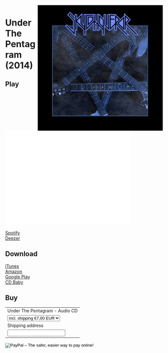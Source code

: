<img style="float: right;" src="img/cover.jpg" title="Under The Pentagram"/>

Under The Pentagram (2014)
===

<i class="fa fa-play-circle" title="Play"></i> Play
---

<iframe width="400" height="300" src="//www.youtube.com/embed/SpDyBGosBEM" frameborder="0"
        allowfullscreen></iframe>

<a href="https://play.spotify.com/album/7jjmiUY3hJk31lQ6Hvqdln" title="Spotify"><i
            class="fa fa-spotify"></i> Spotify</a>  
<a href="http://www.deezer.com/album/8449839">Deezer</a>


<i class="fa fa-download" title="Download"></i> Download
---

<a href="https://itunes.apple.com/en/album/under-the-pentagram/id891718846">ITunes</a>  
<a href="http://www.amazon.com/Under-Pentagram-Skyconqueror/dp/B00LH9XAQO">Amazon</a>  
    <a href="https://play.google.com/store/music/album/Skyconqueror_Under_the_Pentagram?id=B2lbaevoc2ieremlcydapcxcwsu"
    >Google Play</a>  
<a href="http://www.cdbaby.com/cd/skyconqueror">CD Baby</a>


<i class="fa fa-shopping-cart" title="Buy"></i> Buy
---

<form action="https://www.paypal.com/cgi-bin/webscr" method="post" target="_top">
<input type="hidden" name="cmd" value="_s-xclick">
<input type="hidden" name="hosted_button_id" value="Z62SA7QYQFRJQ">
<table>
<tr><td><input type="hidden" name="on0" value="Under The Pentagram - Audio CD">Under The Pentagram - Audio CD</td></tr><tr><td><select name="os0">
	<option value="incl. shipping">incl. shipping €7,00 EUR</option>
</select> </td></tr>
<tr><td><input type="hidden" name="on1" value="Shipping address">Shipping address</td></tr><tr><td><input type="text" name="os1" maxlength="200"></td></tr>
</table>
<input type="hidden" name="currency_code" value="EUR">
<input type="image" src="https://www.paypalobjects.com/en_US/GB/i/btn/btn_buynowCC_LG.gif" border="0" name="submit" alt="PayPal – The safer, easier way to pay online!">
<img alt="" border="0" src="https://www.paypalobjects.com/de_DE/i/scr/pixel.gif" width="1" height="1">
</form>
